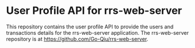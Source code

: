 # User Profile API for rrs-web-server
This repository contains the user profile API to provide 
the users and transactions details for the 
rrs-web-server application. The rrs-web-server repository is at
https://github.com/Go-Qiu/rrs-web-server.